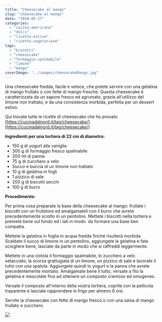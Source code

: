 ```yaml
---
title: "Cheesecake al mango"
slug: "cheesecake-al-mango"
date: "2018-05-17"
categories: 
  - "cucina-americana"
  - "dolci"
  - "ricette-estive"
  - "ricette-vegetariane"
tags: 
  - "biscotti"
  - "cheesecake"
  - "formaggio-spalmabile"
  - "limone"
  - "mango"
coverImage: "../images/cheesecakeMango.jpg"
---
```


Una cheesecake fredda, facile e veloce, che potete servire con una gelatina di mango frullato o con fette di mango fresche. Questa cheesecake è caratterizzata da un sapore fresco ed agrumato, grazie all'utilizzo del limone non trattato, e da una consistenza morbida, perfetta per un dessert estivo.

Qui trovate tutte le ricette di cheesecake che ho provato [https://cucinadalnord.it/tag/cheesecake/](https://cucinadalnord.it/tag/cheesecake/)

**Ingredienti per una tortiera di 22 cm di diametro:**

- 150 g di yogurt alla vaniglia
- 300 g di formaggio fresco spalmabile
- 200 ml di panna
- 75 g di zucchero a velo
- Succo e buccia di un limone non trattato
- 10 g di gelatina in fogli
- 1 pizzico di sale
- 200 g di biscotti secchi
- 100 g di burro

**Procedimento:**

Per prima cosa preparate la base della cheesecake al mango: frullate i biscotti con un frullatore ed amalgamateli con il burro che avrete precedentemente sciolto in un pentolino. Mettete i biscotti nella tortiera e premete bene sul fondo ed i lati in modo  da formare una base ben compatta.

Mettete la gelatina in foglia in acqua fredda finché risulterà morbida. Scaldate il succo di limone in un pentolino, aggiungete la gelatina e fate sciogliere bene, lasciate da parte in modo che si raffreddi leggermente.

Mettete in una ciotola il formaggio spalmabile, lo zucchero a velo setacciato, la scorza grattugiata di un limone, un pizzico di sale e lavorate il tutto con una spatola. Aggiungete quindi lo yogurt e la panna che avrete precedentemente montato. Amalgamate bene il tutto, versate a filo la gelatina e mescolate fino ad ottenere un composto cremoso ed omogeneo.

Versate il composto all'interno della vostra tortiera, coprite con la pellicola traparente e lasciate rapprendere in frigo per almeno 6 ore.

Servite la cheesecake con fette di mango fresco o con una salsa di mango frullato e zucchero.

![](https://cucinadalnord.it/wp-content/uploads/2018/05/cheesecakeMango2.jpg)

